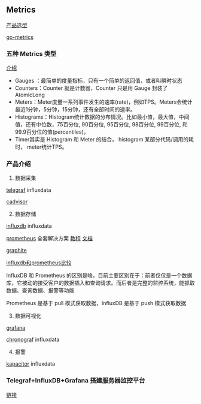 ## Metrics

[产品选型](https://www.jianshu.com/p/0f9375661088)

[go-metrics](https://github.com/rcrowley/go-metrics)

### 五种 Metrics 类型

   [介绍](https://studygolang.com/articles/12874)
   
- Gauges ：最简单的度量指标，只有一个简单的返回值，或者叫瞬时状态
- Counters：Counter 就是计数器，Counter 只是用 Gauge 封装了 AtomicLong
- Meters：Meter度量一系列事件发生的速率(rate)，例如TPS。Meters会统计最近1分钟，5分钟，15分钟，还有全部时间的速率。
- Histograms：Histogram统计数据的分布情况。比如最小值，最大值，中间值，还有中位数，75百分位, 90百分位, 95百分位, 98百分位, 99百分位, 和 99.9百分位的值(percentiles)。
- Timer其实是 Histogram 和 Meter 的结合， histogram 某部分代码/调用的耗时， meter统计TPS。

### 产品介绍

1. 数据采集

[telegraf](https://github.com/influxdata/telegraf) influxdata

[cadvisor](https://github.com/google/cadvisor)

2. 数据存储

[influxdb](https://github.com/influxdata/influxdb) influxdata

[prometheus](https://github.com/prometheus/prometheus) 全套解决方案 [教程](https://www.ibm.com/developerworks/cn/cloud/library/cl-lo-prometheus-getting-started-and-practice/index.html) [文档](https://songjiayang.gitbooks.io/prometheus/content/promql/sql.html)

[graphite](https://github.com/graphite-project)

[influxdb和prometheus比较](https://blog.csdn.net/u011537073/article/details/80305804)

InfluxDB 和 Prometheus 的区别是啥。目前主要区别在于：前者仅仅是一个数据库，它被动的接受客户的数据插入和查询请求。而后者是完整的监控系统，能抓取数据、查询数据、报警等功能

Prometheus 是基于 pull 模式获取数据，InfluxDB 是基于 push 模式获取数据

3. 数据可视化

[grafana](https://github.com/grafana/grafana)

[chronograf](https://github.com/influxdata/chronograf) influxdata

4. 报警

[kapacitor](https://github.com/influxdata/kapacitor) influxdata

### Telegraf+InfluxDB+Grafana 搭建服务器监控平台

[链接](https://wanghualong.cn/archives/22/)

